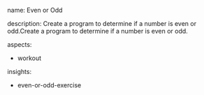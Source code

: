 name: Even or Odd 

description: Create a program to determine if a number is even or odd.Create a program to determine if a number is even or odd.

aspects:
  - workout

insights:
  - even-or-odd-exercise
